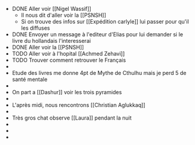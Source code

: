 - DONE Aller voir [[Nigel Wassif]]
	- Il nous dit d'aller voir la [[PSNSH]]
	- Si on trouve des infos sur [[Expédition carlyle]] lui passer pour qu'il les diffuses
- DONE Envoyer un message à l'editeur d'Elias pour lui demander si le livre du hollandais l'interesserai
- DONE Aller voir la [[PSNSH]]
- TODO Aller voir à l'hopital [[Achmed Zehavi]]
- TODO Trouver comment retrouver le Français
-
- Etude des livres me donne 4pt de Mythe de Cthulhu mais je perd 5 de santé mentale
-
- On part a [[Dashur]] voir les trois pyramides
-
- L'après midi, nous rencontrons [[Christian Aglukkaq]]
-
- Très gros chat observe [[Laura]] pendant la nuit
-
-
-